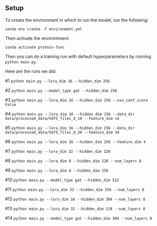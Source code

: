 ## Setup

To create the environment in which to run the model, run the following:

`conda env create -f environment.yml`

Then activate the environtment:

`conda activate protein-func`

Then you can do a training run with default hyperparameters by running `python main.py`.

Here are the runs we did:

#1
`python main.py --lora_dim 16 --hidden_dim 256`

#2
`python main.py --model_type gat --hidden_dim 256`

#3
`python main.py --lora_dim 16 --hidden_dim 256 --use_conf_score False`

#4
`python main.py --lora_dim 16 --hidden_dim 256 --data_dir data/processed_data/hdf5_files_d_10 --feature_dim 14`

#5
`python main.py --lora_dim 16 --hidden_dim 256 --data_dir data/processed_data/hdf5_files_d_30 --feature_dim 34`

#6
`python main.py --lora_dim 16 --hidden_dim 256 --feature_dim 4`

#7
`python main.py --lora_dim 32 --hidden_dim 128`

#8
`python main.py --lora_dim 0 --hidden_dim 128 --num_layers 8`

#9
`python main.py --lora_dim 8 --hidden_dim 256`

#10
`python main.py --model_type gat --hidden_dim 512`

#11
`python main.py --lora_dim 32 --hidden_dim 256 --num_layers 8`

#12
`python main.py --lora_dim 16 --hidden_dim 384 --num_layers 8`

#13
`python main.py --lora_dim 32 --hidden_dim 128 --num_layers 8`

#14
`python main.py --model_type gat --hidden_dim 384 --num_layers 8`